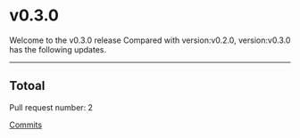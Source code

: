 
# v0.3.0
Welcome to the v0.3.0 release 
Compared with version:v0.2.0, version:v0.3.0 has the following updates.

***

## Totoal 

Pull request number: 2

[ Commits ](https://github.com/spidernet-io/bmc/compare/v0.2.0...v0.3.0)
